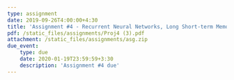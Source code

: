 ```yaml
---
type: assignment
date: 2019-09-26T4:00:00+4:30
title: 'Assignment #4 - Recurrent Neural Networks, Long Short-term Memory, Gated Recurrent Unit'
pdf: /static_files/assignments/Proj4 (3).pdf
attachment: /static_files/assignments/asg.zip
due_event: 
    type: due
    date: 2020-01-19T23:59:59+3:30
    description: 'Assignment #4 due'
---
```


